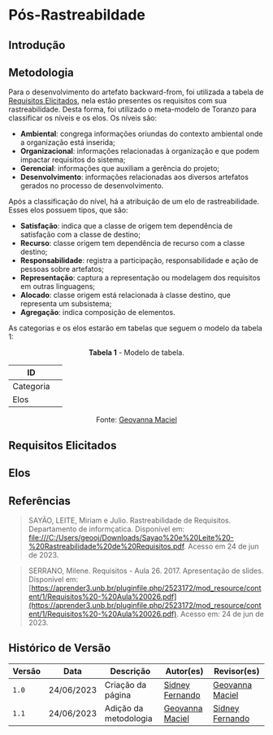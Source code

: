 # Pós-Rastreabildade

## Introdução

## Metodologia
Para o desenvolvimento do artefato backward-from, foi utilizada a tabela de [Requisitos Elicitados](https://requisitos-de-software.github.io/2023.1-BilheteriaDigital/elicitacao/requisitos_elicitados/), nela estão presentes os requisitos com sua rastreabilidade. Desta forma, foi utilizado o meta-modelo de Toranzo para classificar os níveis e os elos. Os níveis são:

* **Ambiental**: congrega informações oriundas do contexto ambiental onde a organização está inserida;
* **Organizacional**: informações relacionadas à organização e que podem impactar requisitos do sistema;
* **Gerencial**: informações que auxiliam a gerência do projeto;
* **Desenvolvimento**: informações relacionadas aos diversos artefatos gerados no processo de desenvolvimento.

Após a classificação do nível, há a atribuição de um elo de rastreabilidade. Esses elos possuem tipos, que são:

* **Satisfação**: indica que a classe de origem tem dependência de satisfação com a classe de destino;
* **Recurso**: classe origem tem dependência de recurso com a classe destino;
* **Responsabilidade**: registra a participação, responsabilidade e ação de pessoas sobre artefatos;
* **Representação**: captura a representação ou modelagem dos requisitos em outras linguagens;
* **Alocado**: classe origem está relacionada à classe destino, que
representa um subsistema;
* **Agregação**: indica composição de elementos.

As categorias e os elos estarão em tabelas que seguem o modelo da tabela 1:

<center>

**Tabela 1** - Modelo de tabela.

| ID |  |
| --- | --- |
| Categoria |  |
| Elos |  |

Fonte: [Geovanna Maciel](https://github.com/manuziny)

</center>

## Requisitos Elicitados

## Elos

## Referências
> SAYÃO, LEITE, Miriam e Julio. Rastreabilidade de Requisitos. Departamento de informçatica. Disponível em: [file:///C:/Users/geooj/Downloads/Sayao%20e%20Leite%20-%20Rastreabilidade%20de%20Requisitos.pdf](file:///C:/Users/geooj/Downloads/Sayao%20e%20Leite%20-%20Rastreabilidade%20de%20Requisitos.pdf). Acesso em 24 de jun de 2023.

> SERRANO, Milene. Requisitos - Aula 26. 2017. Apresentação de slides. Disponível em: [https://aprender3.unb.br/pluginfile.php/2523172/mod_resource/content/1/Requisitos%20-%20Aula%20026.pdf](https://aprender3.unb.br/pluginfile.php/2523172/mod_resource/content/1/Requisitos%20-%20Aula%20026.pdf). Acesso em: 24 de jun de 2023.

## Histórico de Versão

Versão  | Data | Descrição | Autor(es) | Revisor(es)
-------- | ------ | ------ | ---------- | ----------
`1.0` | 24/06/2023 | Criação da página  | [Sidney Fernando](https://github.com/nando3d3) | [Geovanna Maciel](https://github.com/manuziny) |
`1.1` | 24/06/2023 | Adição da metodologia | [Geovanna Maciel](https://github.com/manuziny) | [Sidney Fernando](https://github.com/nando3d3)
